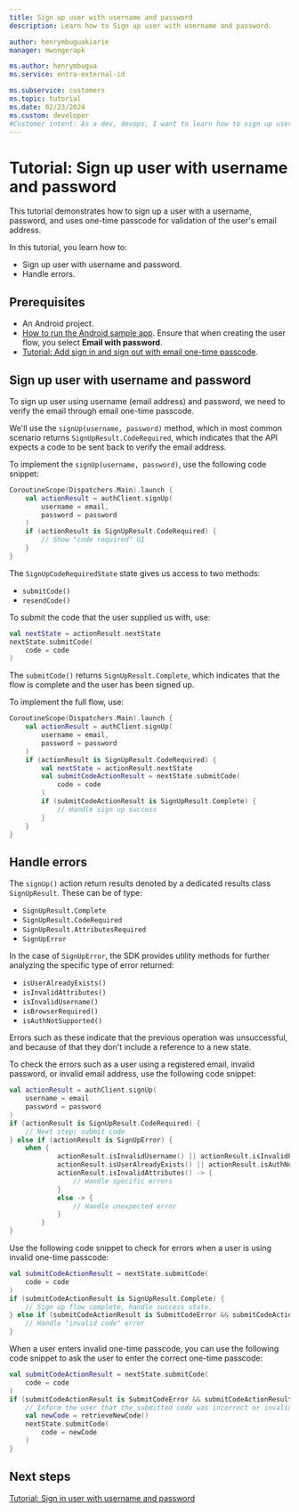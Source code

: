 ```yaml
---
title: Sign up user with username and password
description: Learn how to Sign up user with username and password.

author: henrymbuguakiarie
manager: mwongerapk

ms.author: henrymbugua
ms.service: entra-external-id

ms.subservice: customers
ms.topic: tutorial
ms.date: 02/23/2024
ms.custom: developer
#Customer intent: As a dev, devops, I want to learn how to sign up user with username and password.
---
```


# Tutorial: Sign up user with username and password  
 
This tutorial demonstrates how to sign up a user with a username, password, and uses one-time passcode for validation of the user's email address.  
 
In this tutorial, you learn how to:  
  
- Sign up user with username and password.  
- Handle errors. 
  
## Prerequisites  
  
- An Android project.
- [How to run the Android sample app](how-to-run-native-authentication-sample-android-app.md). Ensure that when creating the user flow, you select **Email with password**.
- [Tutorial: Add sign in and sign out with email one-time passcode](tutorial-native-authentication-android-sign-in-sign-out.md). 
 
## Sign up user with username and password  
 
To sign up user using username (email address) and password, we need to verify the email through email one-time passcode.
 
We'll use the `signUp(username, password)` method, which in most common scenario returns `SignUpResult.CodeRequired`, which indicates that the API expects a code to be sent back to verify the email address.
 
To implement the `signUp(username, password)`, use the following code snippet:  
 
```kotlin 
CoroutineScope(Dispatchers.Main).launch { 
    val actionResult = authClient.signUp( 
        username = email, 
        password = password 
    ) 
    if (actionResult is SignUpResult.CodeRequired) { 
        // Show "code required" UI 
    } 
} 
``` 
 
The `SignUpCodeRequiredState` state gives us access to two methods:  
 
- `submitCode()` 
- `resendCode()` 
 
To submit the code that the user supplied us with, use:  
 
```kotlin 
val nextState = actionResult.nextState 
nextState.submitCode( 
    code = code 
) 
``` 
 
The `submitCode()` returns `SignUpResult.Complete`, which indicates that the flow is complete and the user has been signed up.  
 
To implement the full flow, use:  
 
```kotlin 
CoroutineScope(Dispatchers.Main).launch { 
    val actionResult = authClient.signUp( 
        username = email, 
        password = password 
    ) 
    if (actionResult is SignUpResult.CodeRequired) { 
        val nextState = actionResult.nextState 
        val submitCodeActionResult = nextState.submitCode( 
            code = code 
        ) 
        if (submitCodeActionResult is SignUpResult.Complete) { 
            // Handle sign up success 
        } 
    } 
} 
```
 
## Handle errors  
 
The `signUp()` action return results denoted by a dedicated results class `SignUpResult`. These can be of type: 
- `SignUpResult.Complete`
- `SignUpResult.CodeRequired`
- `SignUpResult.AttributesRequired`
- `SignUpError`

In the case of `SignUpError`, the SDK provides utility methods  for further analyzing the specific type of error returned: 
- `isUserAlreadyExists()`
- `isInvalidAttributes()`
- `isInvalidUsername()`
- `isBrowserRequired()`
- `isAuthNotSupported()`

Errors such as these indicate that the previous operation was unsuccessful, and because of that they don't include a reference to a new state. 

To check the errors such as a user using a registered email, invalid password, or invalid email address, use the following code snippet: 
 
```kotlin 
val actionResult = authClient.signUp(
    username = email
    password = password
)
if (actionResult is SignUpResult.CodeRequired) {
    // Next step: submit code
} else if (actionResult is SignUpError) {
    when {
            actionResult.isInvalidUsername() || actionResult.isInvalidPassword() || 
            actionResult.isUserAlreadyExists() || actionResult.isAuthNotSupported() || 
            actionResult.isInvalidAttributes() -> {
                // Handle specific errors
            }
            else -> {
                // Handle unexpected error
            }
        }
}
```
 
Use the following code snippet to check for errors when a user is using invalid one-time passcode:  
 
```kotlin 
val submitCodeActionResult = nextState.submitCode( 
    code = code 
) 
if (submitCodeActionResult is SignUpResult.Complete) { 
    // Sign up flow complete, handle success state. 
} else if (submitCodeActionResult is SubmitCodeError && submitCodeActionResult.isInvalidCode()) { 
    // Handle "invalid code" error 
} 
``` 
 
When a user enters invalid one-time passcode, you can use the following code snippet to ask the user to enter the correct one-time passcode:  
 
```kotlin 
val submitCodeActionResult = nextState.submitCode( 
    code = code 
) 
if (submitCodeActionResult is SubmitCodeError && submitCodeActionResult.isInvalidCode()) { 
    // Inform the user that the submitted code was incorrect or invalid and ask for a new code to be supplied 
    val newCode = retrieveNewCode() 
    nextState.submitCode( 
        code = newCode 
    ) 
} 
``` 
 
## Next steps  
 
[Tutorial: Sign in user with username and password](tutorial-native-authentication-android-sign-in-user-with-username-password.md) 
